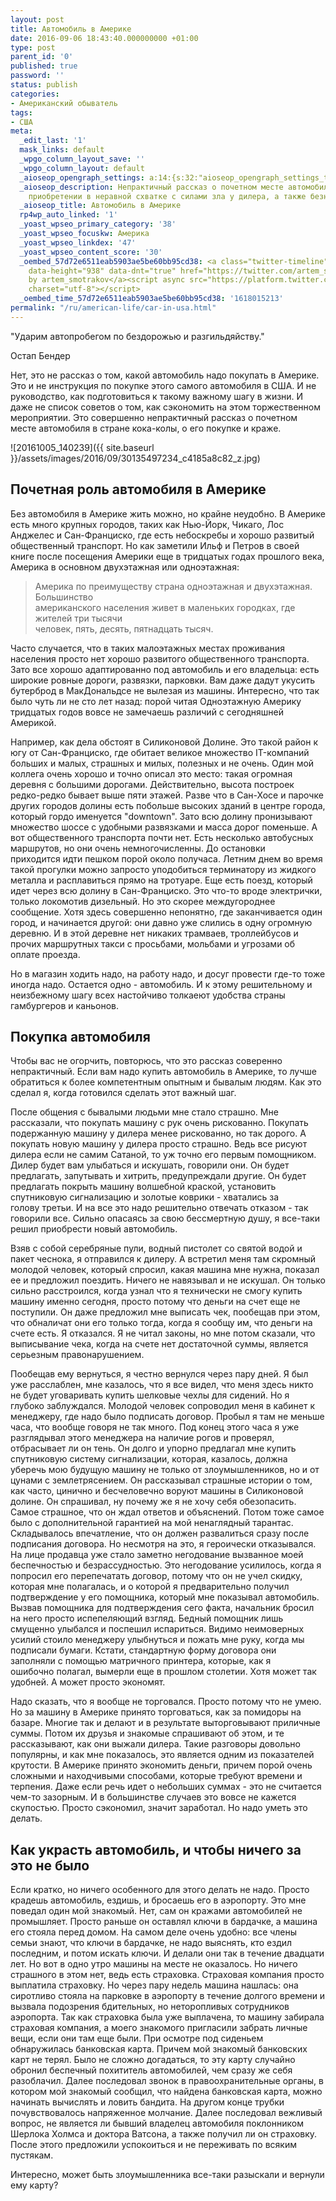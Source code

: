```yaml
---
layout: post
title: Автомобиль в Америке
date: 2016-09-06 18:43:40.000000000 +01:00
type: post
parent_id: '0'
published: true
password: ''
status: publish
categories:
- Американский обыватель
tags:
- США
meta:
  _edit_last: '1'
  mask_links: default
  _wpgo_column_layout_save: ''
  _wpgo_column_layout: default
  _aioseop_opengraph_settings: a:14:{s:32:"aioseop_opengraph_settings_title";s:0:"";s:31:"aioseop_opengraph_settings_desc";s:0:"";s:36:"aioseop_opengraph_settings_customimg";s:0:"";s:37:"aioseop_opengraph_settings_imagewidth";s:0:"";s:38:"aioseop_opengraph_settings_imageheight";s:0:"";s:32:"aioseop_opengraph_settings_video";s:0:"";s:37:"aioseop_opengraph_settings_videowidth";s:0:"";s:38:"aioseop_opengraph_settings_videoheight";s:0:"";s:35:"aioseop_opengraph_settings_category";s:7:"article";s:34:"aioseop_opengraph_settings_section";s:0:"";s:30:"aioseop_opengraph_settings_tag";s:0:"";s:34:"aioseop_opengraph_settings_setcard";s:7:"summary";s:44:"aioseop_opengraph_settings_customimg_twitter";s:0:"";s:44:"aioseop_opengraph_settings_customimg_checker";s:1:"0";}
  _aioseop_description: Непрактичный рассказ о почетном месте автомобиля в США, его
    приобретении в неравной схватке с силами зла у дилера, а также безнаказанной краже.
  _aioseop_title: Автомобиль в Америке
  rp4wp_auto_linked: '1'
  _yoast_wpseo_primary_category: '38'
  _yoast_wpseo_focuskw: Америка
  _yoast_wpseo_linkdex: '47'
  _yoast_wpseo_content_score: '30'
  _oembed_57d72e6511eab5903ae5be60bb95cd38: <a class="twitter-timeline" data-width="625"
    data-height="938" data-dnt="true" href="https://twitter.com/artem_smotrakov?ref_src=twsrc%5Etfw">Tweets
    by artem_smotrakov</a><script async src="https://platform.twitter.com/widgets.js"
    charset="utf-8"></script>
  _oembed_time_57d72e6511eab5903ae5be60bb95cd38: '1618015213'
permalink: "/ru/american-life/car-in-usa.html"
---
```

"Ударим автопробегом по бездорожью и разгильдяйству."

Остап Бендер

Нет, это не рассказ о том, какой автомобиль надо покупать в Америке. Это и не инструкция по покупке этого самого автомобиля в США. И не руководство, как подготовиться к такому важному шагу в жизни. И даже не список&nbsp;советов о том, как сэкономить на этом торжественном мероприятии. Это совершенно непрактичный рассказ о почетном месте автомобиля в стране кока-колы, о его покупке и краже.

![20161005_140239]({{ site.baseurl }}/assets/images/2016/09/30135497234_c4185a8c82_z.jpg)

<!--more-->

## Почетная роль автомобиля в Америке

Без автомобиля в Америке жить можно, но крайне неудобно. В Америке есть много крупных городов, таких как Нью-Йорк, Чикаго, Лос Анджелес и Сан-Франциско, где есть небоскребы и хорошо развитый общественный транспорт. Но как заметили Ильф и Петров в своей книге после посещения Америки еще в тридцатых годах прошлого века, Америка в основном двухэтажная или одноэтажная:

> Америка по преимуществу страна одноэтажная и двухэтажная. Большинство  
> американского населения живет в маленьких городках, где жителей три тысячи  
> человек, пять, десять, пятнадцать тысяч.

Часто случается, что в таких малоэтажных местах проживания населения просто нет хорошо развитого общественного транспорта. Зато все хорошо адаптированно под автомобиль и его владельца: есть широкие ровные дороги, развязки, парковки. Вам даже дадут укусить бутерброд в МакДональдсе не вылезая из машины. Интересно, что так было чуть ли не сто лет назад:&nbsp;порой читая Одноэтажную Америку тридцатых годов вовсе не замечаешь различий с сегодняшней Америкой.

Например, как дела обстоят в Силиконовой Долине. Это такой район к югу от Сан-Франциско, где обитает великое множество IT-компаний больших и малых, страшных и милых, полезных и не очень. Один мой коллега очень хорошо и точно&nbsp;описал это место: такая огромная деревня с большими дорогами. Действительно, высота построек редко-редко бывает выше пяти этажей. Разве что в Сан-Хосе и парочке других городов долины есть побольше высоких зданий в центре города, который гордо именуется "downtown". Зато всю долину пронизывают множество шоссе с удобными развязками и масса дорог поменьше. А вот общественного транспорта почти нет. Есть несколько автобусных маршрутов, но они очень немногочисленны. До остановки приходится&nbsp;идти пешком порой около получаса. Летним днем во время такой прогулки можно запросто уподобиться терминатору из жидкого металла и расплавиться прямо на тротуаре. Еще есть поезд, который идет через всю долину в Сан-Франциско. Это что-то вроде электрички, только локомотив дизельный. Но это скорее междугороднее сообщение. Хотя здесь совершенно непонятно, где заканчивается один город, и начинается другой: они давно уже слились в одну огромную деревню. И в этой деревне нет никаких трамваев, троллейбусов и прочих маршрутных такси с просьбами, мольбами&nbsp;и угрозами об оплате проезда.

Но в магазин ходить надо, на работу надо, и досуг провести где-то тоже иногда надо. Остается одно - автомобиль. И к этому решительному и неизбежному шагу всех настойчиво толкаеют удобства страны гамбургеров и каньонов.

## Покупка автомобиля

Чтобы вас не огорчить, повторюсь, что это рассказ соверенно непрактичный. Если вам надо купить автомобиль в Америке, то лучше обратиться к более компетентным опытным и бывалым людям. Как это сделал я, когда готовился сделать этот важный шаг.

После общения с бывалыми людьми мне стало страшно. Мне рассказали, что покупать машину с рук очень рискованно. Покупать подержанную машину у дилера менее рискованно, но так дорого. А покупать новую машину у дилера просто страшно. Ведь все рисуют дилера если не самим Сатаной, то уж точно его первым помощником. Дилер будет вам улыбаться и искушать, говорили они. Он будет предлагать, запутывать и хитрить, предупреждали другие. Он будет предлагать покрыть машину волшебной краской, установить спутниковую сигнализацию и золотые коврики - хватались за голову&nbsp;третьи. И на все это надо решительно отвечать отказом - так говорили все. Сильно опасаясь за свою бессмертную душу, я все-таки решил приобрести новый автомобиль.

Взяв с собой серебряные пули, водный пистолет со святой водой и пакет чеснока, я отправился к дилеру. А встретил меня там скромный молодой человек, который спросил, какая машина мне нужна, показал ее и предложил поездить. Ничего не навязывал и не искушал. Он только сильно расстроился, когда узнал что я технически не смогу купить машину именно сегодня, просто потому что деньги на счет еще не поступили. Он даже предложил мне выписать чек, пообещав при этом, что обналичат они его только тогда, когда я сообщу им, что деньги на счете есть. Я отказался. Я не читал законы, но мне потом сказали, что выписывание чека, когда на счете нет достаточной суммы, является серьезным правонарушением.

Пообещав ему вернуться, я честно вернулся через пару дней. Я был уже расслаблен, мне казалось, что я все видел, что меня здесь никто не будет уговаривать купить шелковые чехлы для сидений. Но я глубоко заблуждался. Молодой человек сопроводил меня в кабинет к менеджеру, где надо было подписать договор. Пробыл я там не меньше часа, что вообще говоря не так много. Под конец этого часа я уже разглядывал этого менеджера на наличие рогов и проверял, отбрасывает ли он тень. Он долго и упорно предлагал мне купить спутниковую систему сигнализации, которая, казалось, должна уберечь мою будущую машину не только от злоумышленников, но и от цунами с землетрясением. Он рассказывал страшные истории о том, как часто, цинично и бесчеловечно воруют машины в Силиконовой долине. Он спрашивал, ну почему же я не хочу себя обезопасить. Самое страшное, что он ждал ответов и объяснений. Потом тоже самое было с дополнительной гарантией на мой ненаглядный тарантас. Складывалось впечатление, что он должен развалиться сразу после подписания договора. Но несмотря на это, я героически отказывался. На лице продавца уже стало заметно негодование вызванное моей беспечностью и безрассудностью. Это негодование усилилось, когда я попросил его перепечатать договор, потому что он не учел скидку, которая мне полагалась, и о которой я предварительно получил подтверждение&nbsp;у его помощника, который мне показывал автомобиль. Вызвав помощника для подтверждения сего факта, начальник бросил на него просто испепеляющий взгляд. Бедный помощник лишь смущенно улыбался и поспешил испариться. Видимо неимоверных усилий стоило менеджеру улыбнуться и пожать мне руку, когда мы подписали бумаги. Кстати, стандартную форму договора они заполняли&nbsp;с помощью матричного принтера, которые, как я ошибочно&nbsp;полагал, вымерли еще в прошлом столетии. Хотя может так удобней. А может просто экономят.

Надо сказать, что я вообще не торговался. Просто потому что не умею. Но за машину в Америке принято торговаться, как за помидоры&nbsp;на базаре. Многие так и делают и в результате выторговывают приличные суммы. Потом их друзья и знакомые спрашивают об этом, и те рассказывают, как они выжали дилера. Такие разговоры довольно популярны, и как мне показалось, это является одним из показателей крутости. В Америке принято экономить деньги, причем&nbsp;порой&nbsp;очень сложными и находчивыми способами, которые требуют времени и терпения. Даже если речь идет о небольших суммах - это не считается чем-то зазорным. И в большинстве случаев это вовсе не кажется скупостью. Просто сэкономил, значит заработал. Но надо уметь это делать.

## Как украсть автомобиль, и чтобы ничего за это не было

Если кратко, но ничего особенного для этого делать не надо. Просто крадешь автомобиль, ездишь, и бросаешь его в аэропорту. Это мне поведал один мой знакомый. Нет, сам он кражами автомобилей не промышляет. Просто раньше он оставлял ключи в бардачке, а машина его стояла перед домом. На самом деле очень удобно: все члены семьи знают, что ключи в бардачке, не надо выяснять, кто ездил последним, и потом искать ключи. И делали они так в течение двадцати лет. Но вот в одно утро машины на месте не оказалось. Но ничего страшного в этом нет, ведь есть страховка. Страховая компания просто выплатила страховку. Но через пару недель машина нашлась: она сиротливо стояла на парковке в аэропорту в течение долгого&nbsp;времени и вызвала подозрения бдительных, но неторопливых сотрудников аэропорта. Так как страховка была уже выплачена, то машину забирала страховая компания, а моего знакомого пригласили забрать личные вещи, если они там еще были. При осмотре под сиденьем обнаружилась банковская карта. Причем мой знакомый банковских карт не терял. Было не сложно догадаться, то эту карту случайно обронил беспечный похититель автомобилей, чем сразу же себя разоблачил. Далее последовал звонок в правоохранительные органы, в котором мой знакомый сообщил, что найдена банковская карта, можно начинать вычислять и ловить бандита. На другом конце трубки почувствовалось напряженное молчание. Далее последовал&nbsp;вежливый вопрос, не является ли бывший владелец автомобиля поклонником Шерлока Холмса и доктора Ватсона, а также получил ли он страховку. После этого предложили успокоиться и не переживать по всяким пустякам.

Интересно, может быть злоумышленника все-таки разыскали и вернули ему карту?

